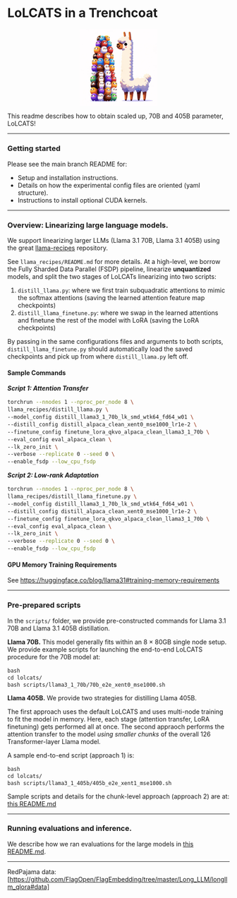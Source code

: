 # LoLCATS in a Trenchcoat

<p align="center">
<img src="assets/hedgehog_llamas_big.png" align='center' width=35% height=35%>
</p>

This readme describes how to obtain scaled up, 70B and 405B parameter, LoLCATS!

---

### Getting started

Please see the main branch README for: 
- Setup and installation instructions. 
- Details on how the experimental config files are oriented (yaml structure).
- Instructions to install optional CUDA kernels.

---

### Overview: Linearizing large language models.

We support linearizing larger LLMs (Llama 3.1 70B, Llama 3.1 405B) using the great [llama-recipes](https://github.com/meta-llama/llama-recipes/tree/main/src/llama_recipes) repository.

See `llama_recipes/README.md` for more details. At a high-level, we borrow the Fully Sharded Data Parallel (FSDP) pipeline, linearize **unquantized** models, and split the two stages of LoLCATs linearizing into two scripts:

1. `distill_llama.py`: where we first train subquadratic attentions to mimic the softmax attentions (saving the learned attention feature map checkpoints)
2. `distill_llama_finetune.py`: where we swap in the learned attentions and finetune the rest of the model with LoRA (saving the LoRA checkpoints)

By passing in the same configurations files and arguments to both scripts, `distill_llama_finetune.py` should automatically load the saved checkpoints and pick up from where `distill_llama.py` left off.

#### Sample Commands

**_Script 1: Attention Transfer_**

```bash
torchrun --nnodes 1 --nproc_per_node 8 \
llama_recipes/distill_llama.py \
--model_config distill_llama3_1_70b_lk_smd_wtk64_fd64_w01 \
--distill_config distill_alpaca_clean_xent0_mse1000_lr1e-2 \
--finetune_config finetune_lora_qkvo_alpaca_clean_llama3_1_70b \
--eval_config eval_alpaca_clean \
--lk_zero_init \
--verbose --replicate 0 --seed 0 \
--enable_fsdp --low_cpu_fsdp
```

**_Script 2: Low-rank Adaptation_**

```bash
torchrun --nnodes 1 --nproc_per_node 8 \
llama_recipes/distill_llama_finetune.py \
--model_config distill_llama3_1_70b_lk_smd_wtk64_fd64_w01 \
--distill_config distill_alpaca_clean_xent0_mse1000_lr1e-2 \
--finetune_config finetune_lora_qkvo_alpaca_clean_llama3_1_70b \
--eval_config eval_alpaca_clean \
--lk_zero_init \
--verbose --replicate 0 --seed 0 \
--enable_fsdp --low_cpu_fsdp
```

#### GPU Memory Training Requirements

See https://huggingface.co/blog/llama31#training-memory-requirements

---

### Pre-prepared scripts

In the ```scripts/``` folder, we provide pre-constructed commands for Llama 3.1 70B and Llama 3.1 405B distillation. 

**Llama 70B.** This model generally fits within an 8 $\times$ 80GB single node setup. We provide example scripts for launching the end-to-end LoLCATS procedure for the 70B model at: 
```
bash 
cd lolcats/
bash scripts/llama3_1_70b/70b_e2e_xent0_mse1000.sh
```

**Llama 405B.** We provide two strategies for distilling Llama 405B. 

The first approach uses the default LoLCATS and uses multi-node training to fit the model in memory. Here, each stage (attention transfer, LoRA finetuning) gets performed all at once. The second appraoch performs the attention transfer to the model *using smaller chunks* of the overall $126$ Transformer-layer Llama model. 

A sample end-to-end script (approach 1) is:
```
bash 
cd lolcats/
bash scripts/llama3_1_405b/405b_e2e_xent1_mse1000.sh
```

Sample scripts and details for the chunk-level approach (approach 2) are at: [this README.md](https://github.com/HazyResearch/lolcats/tree/lolcats-scaled/scripts/llama3_1_405b/trenchcoat)

---

### Running evaluations and inference.

We describe how we ran evaluations for the large models in [this README.md](https://github.com/HazyResearch/lolcats/tree/lolcats-scaled/inference).

---

RedPajama data: [https://github.com/FlagOpen/FlagEmbedding/tree/master/Long_LLM/longllm_qlora#data]
